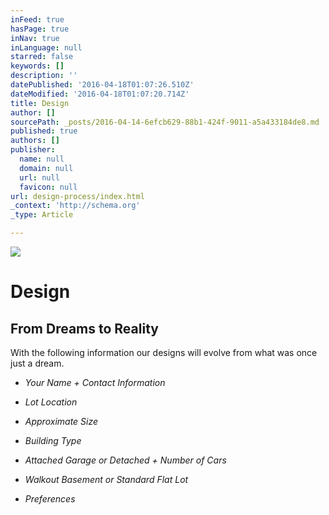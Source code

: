 ```yaml
---
inFeed: true
hasPage: true
inNav: true
inLanguage: null
starred: false
keywords: []
description: ''
datePublished: '2016-04-18T01:07:26.510Z'
dateModified: '2016-04-18T01:07:20.714Z'
title: Design
author: []
sourcePath: _posts/2016-04-14-6efcb629-88b1-424f-9011-a5a433184de8.md
published: true
authors: []
publisher:
  name: null
  domain: null
  url: null
  favicon: null
url: design-process/index.html
_context: 'http://schema.org'
_type: Article

---
```

![](https://the-grid-user-content.s3-us-west-2.amazonaws.com/c67f0e15-e8ee-4343-946e-0be783962ff7.jpg)

# Design

## From Dreams to Reality

With the following information our designs will evolve from what was once just a dream.

* _Your Name + Contact Information_

* _Lot Location_

* _Approximate Size_

* _Building Type_

* _Attached Garage or Detached + Number of Cars_

* _Walkout Basement or Standard Flat Lot_

* _Preferences_